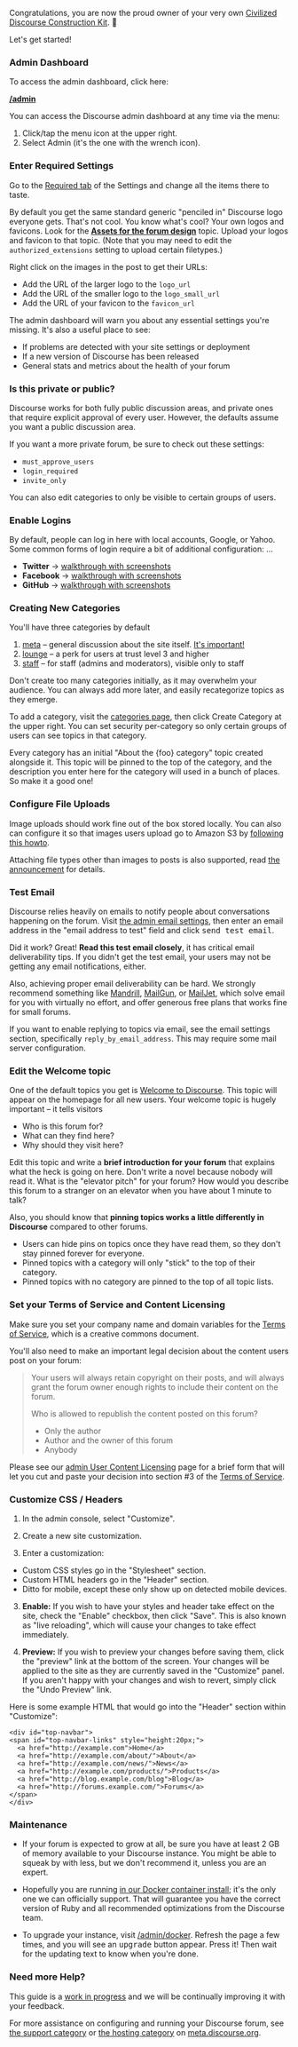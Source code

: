 Congratulations, you are now the proud owner of your very own [Civilized Discourse Construction Kit](http://www.discourse.org). :hatching_chick:

Let's get started!

### Admin Dashboard

To access the admin dashboard, click here:

[**/admin**](/admin)

You can access the Discourse admin dashboard at any time via the menu:

1. Click/tap the menu icon at the upper right.
2. Select Admin (it's the one with the wrench icon).

### Enter Required Settings

Go to the [Required tab](/admin/site_settings/category/required) of the Settings and change all the items there to taste.

By default you get the same standard generic "penciled in" Discourse logo everyone gets. That's not cool. You know what's cool? Your own logos and favicons. Look for the [**Assets for the forum design**](/t/assets-for-the-forum-design/5) topic. Upload your logos and favicon to that topic. (Note that you may need to edit the `authorized_extensions` setting to upload certain filetypes.)

Right click on the images in the post to get their URLs:

- Add the URL of the larger logo to the `logo_url`
- Add the URL of the smaller logo to the `logo_small_url`
- Add the URL of your favicon to the `favicon_url`

The admin dashboard will warn you about any essential settings you're missing. It's also a useful place to see:

- If problems are detected with your site settings or deployment
- If a new version of Discourse has been released
- General stats and metrics about the health of your forum

### Is this private or public?

Discourse works for both fully public discussion areas, and private ones that require explicit approval of every user. However, the defaults assume you want a public discussion area.

If you want a more private forum, be sure to check out these settings:

- `must_approve_users`
- `login_required`
- `invite_only`

You can also edit categories to only be visible to certain groups of users.

### Enable Logins

By default, people can log in here with local accounts, Google, or Yahoo. Some common forms of login require a bit of additional configuration: &hellip;

- **Twitter** &rarr; [walkthrough with screenshots](https://meta.discourse.org/t/configuring-twitter-login-for-discourse/13395)
- **Facebook** &rarr; [walkthrough with screenshots](https://meta.discourse.org/t/configuring-facebook-login-for-discourse/13394)
- **GitHub** &rarr; [walkthrough with screenshots](https://meta.discourse.org/t/configuring-github-login-for-discourse/13745)

### Creating New Categories

You'll have three categories by default

1. [meta](/category/meta) – general discussion about the site itself. [It's important!](https://meta.discourse.org/t/what-is-meta/5249)
2. [lounge](/category/lounge) – a perk for users at trust level 3 and higher
3. [staff](/category/staff) – for staff (admins and moderators), visible only to staff

Don't create too many categories initially, as it may overwhelm your audience. You can always add more later, and easily recategorize topics as they emerge.

To add a category, visit the [categories page](/categories), then click Create Category at the upper right. You can set security per-category so only certain groups of users can see topics in that category.

Every category has an initial "About the {foo} category" topic created alongside it. This topic will be pinned to the top of the category, and the description you enter here for the category will used in a bunch of places. So make it a good one!

### Configure File Uploads

Image uploads should work fine out of the box stored locally. You can also can configure it so that images users upload go to Amazon S3 by [following this howto](http://meta.discourse.org/t/how-to-set-up-image-uploads-to-s3/7229).

Attaching file types other than images to posts is also supported, read [the announcement](http://meta.discourse.org/t/new-attachments/8609) for details.

### Test Email

Discourse relies heavily on emails to notify people about conversations happening on the forum. Visit [the admin email settings](/admin/email), then enter an email address in the "email address to test" field and click <kbd>send test email</kbd>.

Did it work? Great! **Read this test email closely**, it has critical email deliverability tips. If you didn't get the test email, your users may not be getting any email notifications, either.

Also, achieving proper email deliverability can be hard. We strongly recommend something like [Mandrill](http://mandrill.com), [MailGun](http://www.mailgun.com/), or [MailJet](http://www.mailjet.com/), which solve email for you with virtually no effort, and offer generous free plans that works fine for small forums.

If you want to enable replying to topics via email, see the email settings section, specifically `reply_by_email_address`. This may require some mail server configuration.

### Edit the Welcome topic

One of the default topics you get is [Welcome to Discourse](/t/welcome-to-discourse). This topic will appear on the homepage for all new users. Your welcome topic is hugely important – it tells visitors

- Who is this forum for? 
- What can they find here?
- Why should they visit here?

Edit this topic and write a **brief introduction for your forum** that explains what the heck is going on here. Don't write a novel because nobody will read it. What is the "elevator pitch" for your forum? How would you describe this forum to a stranger on an elevator when you have about 1 minute to talk?

Also, you should know that **pinning topics works a little differently in Discourse** compared to other forums.

- Users can hide pins on topics once they have read them, so they don't stay pinned forever for everyone.
- Pinned topics with a category will only "stick" to the top of their category.
- Pinned topics with no category are pinned to the top of all topic lists.

### Set your Terms of Service and Content Licensing

Make sure you set your company name and domain variables for the [Terms of Service](/tos), which is a creative commons document.

You'll also need to make an important legal decision about the content users post on your forum:

> Your users will always retain copyright on their posts, and will always grant the forum owner enough rights to include their content on the forum.
>
> Who is allowed to republish the content posted on this forum?
>
> - Only the author
> - Author and the owner of this forum
> - Anybody

Please see our [admin User Content Licensing](/admin/site_contents/tos_user_content_license) page for a brief form that will let you cut and paste your decision into section #3 of the [Terms of Service](/tos#3).

### Customize CSS / Headers

1. In the admin console, select "Customize".

2. Create a new site customization.

3. Enter a customization:
  - Custom CSS styles go in the "Stylesheet" section.
  - Custom HTML headers go in the "Header" section.
  - Ditto for mobile, except these only show up on detected mobile devices.

3. **Enable:** If you wish to have your styles and header take effect on the site, check the "Enable" checkbox, then click "Save". This is also known as "live reloading", which will cause your changes to take effect immediately.

4. **Preview:** If you wish to preview your changes before saving them, click the "preview" link at the bottom of the screen. Your changes will be applied to the site as they are currently saved in the "Customize" panel. If you aren't happy with your changes and wish to revert, simply click the "Undo Preview" link.

Here is some example HTML that would go into the "Header" section within "Customize":

```
<div id="top-navbar">
<span id="top-navbar-links" style="height:20px;">
  <a href="http://example.com">Home</a>
  <a href="http://example.com/about/">About</a>
  <a href="http://example.com/news/">News</a>
  <a href="http://example.com/products/">Products</a>
  <a href="http://blog.example.com/blog">Blog</a>
  <a href="http://forums.example.com/">Forums</a>
</span>
</div>
```

### Maintenance

- If your forum is expected to grow at all, be sure you have at least 2 GB of memory available to your Discourse instance. You might be able to squeak by with less, but we don't recommend it, unless you are an expert. 

- Hopefully you are running [in our Docker container install](https://github.com/discourse/discourse/blob/master/docs/INSTALL.md); it's the only one we can officially support. That will guarantee you have the correct version of Ruby and all recommended optimizations from the Discourse team.

- To upgrade your instance, visit [/admin/docker](/admin/docker). Refresh the page a few times, and you will see an <kbd>upgrade</kbd> button appear. Press it! Then wait for the updating text to know when you're done.

### Need more Help?

This guide is a [work in progress](https://github.com/discourse/discourse/blob/master/docs/ADMIN-QUICK-START-GUIDE.md) and we will be continually improving it with your feedback.

For more assistance on configuring and running your Discourse forum, see [the support category](http://meta.discourse.org/category/support) or [the hosting category](http://meta.discourse.org/category/hosting) on [meta.discourse.org](http://meta.discourse.org).

